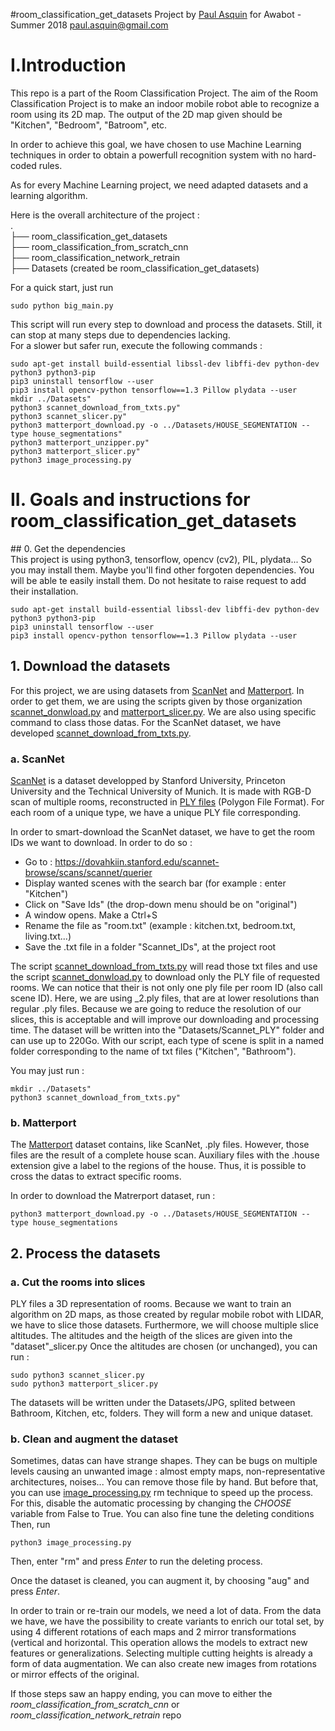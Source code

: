 #room_classification_get_datasets
Project by [Paul Asquin](https://www.linkedin.com/in/paulasquin/) for Awabot - Summer 2018 paul.asquin@gmail.com  

# I.Introduction  
This repo is a part of the Room Classification Project. 
The aim of the Room Classification Project is to make an indoor mobile robot able to recognize a room using its 2D map. 
The output of the 2D map given should be "Kitchen", "Bedroom", "Batroom", etc.  

In order to achieve this goal, we have chosen to use Machine Learning techniques in order to obtain a powerfull recognition system with no hard-coded rules.  

As for every Machine Learning project, we need adapted datasets and a learning algorithm.  

Here is the overall architecture of the project :   
.  
├── room_classification_get_datasets  
├── room_classification_from_scratch_cnn  
├── room_classification_network_retrain  
├── Datasets (created be room_classification_get_datasets)  

For a quick start, just run  

```
sudo python big_main.py
```
This script will run every step to download and process the datasets. Still, it can stop at many steps due to dependencies lacking.  
For a slower but safer run, execute the following commands :  
     
```
sudo apt-get install build-essential libssl-dev libffi-dev python-dev python3 python3-pip  
pip3 uninstall tensorflow --user  
pip3 install opencv-python tensorflow==1.3 Pillow plydata --user  
mkdir ../Datasets"  
python3 scannet_download_from_txts.py"  
python3 scannet_slicer.py"  
python3 matterport_download.py -o ../Datasets/HOUSE_SEGMENTATION --type house_segmentations"  
python3 matterport_unzipper.py"  
python3 matterport_slicer.py"  
python3 image_processing.py  
```
# II. Goals and instructions for room_classification_get_datasets  
  
## 0. Get the dependencies  
This project is using python3, tensorflow, opencv (cv2), PIL, plydata... So you may install them.
Maybe you'll find other forgoten dependencies. You will be able te easily install them. Do not hesitate to raise request to add their installation.
```
sudo apt-get install build-essential libssl-dev libffi-dev python-dev python3 python3-pip  
pip3 uninstall tensorflow --user  
pip3 install opencv-python tensorflow==1.3 Pillow plydata --user 
```

## 1. Download the datasets  
For this project, we are using datasets from [ScanNet](http://www.scan-net.org/) and [Matterport](https://matterport.com/).
In order to get them, we are using the scripts given by those organization [scannet_donwload.py](scannet_donwload.py) and [matterport_slicer.py](matterport_slicer.py).
We are also using specific command to class those datas. For the ScanNet dataset, we have developed [scannet_download_from_txts.py](scannet_download_from_txts.py).  

### a. ScanNet  
[ScanNet](http://www.scan-net.org/) is a dataset developped by Stanford University, Princeton University and the Technical University of Munich. 
It is made with RGB-D scan of multiple rooms, reconstructed in [PLY files](https://en.wikipedia.org/wiki/PLY_(file_format)) (Polygon File Format). 
For each room of a unique type, we have a unique PLY file corresponding.  

In order to smart-download the ScanNet dataset, we have to get the room IDs we want to download. In order to do so :   
- Go to : https://dovahkiin.stanford.edu/scannet-browse/scans/scannet/querier  
- Display wanted scenes with the search bar (for example : enter "Kitchen")  
- Click on "Save Ids" (the drop-down menu should be on "original")  
- A window opens. Make a Ctrl+S  
- Rename the file as "room.txt" (example : kitchen.txt, bedroom.txt, living.txt...)  
- Save the .txt file in a folder "Scannet_IDs", at the project root  

The script [scannet_download_from_txts.py](scannet_download_from_txts.py) will read those txt files and use the script [scannet_donwload.py](scannet_donwload.py) to download only the PLY file of requested rooms. 
We can notice that their is not only one ply file per room ID (also call scene ID). Here, we are using \_2.ply files, that are at lower resolutions than regular .ply files.
Because we are going to reduce the resolution of our slices, this is acceptable and will improve our downloading and processing time.
The dataset will be written into the "Datasets/Scannet_PLY" folder and can use up to 220Go. With our script, each type of scene is split in a named folder corresponding to the name of txt files ("Kitchen", "Bathroom").

You may just run :
```
mkdir ../Datasets"  
python3 scannet_download_from_txts.py"
```

### b. Matterport  
The [Matterport](https://matterport.com/) dataset contains, like ScanNet, .ply files. However, those files are the result of a complete house scan. Auxiliary files with the .house extension give a label to the regions of the house. Thus, it is possible to cross the datas to extract specific rooms.

In order to download the Matrerport dataset, run : 
```
python3 matterport_download.py -o ../Datasets/HOUSE_SEGMENTATION --type house_segmentations
```

## 2. Process the datasets  
### a. Cut the rooms into slices
PLY files a 3D representation of rooms. Because we want to train an algorithm on 2D maps, as those created by regular mobile robot with LIDAR, we have to slice those datasets.
Furthermore, we will choose multiple slice altitudes. The altitudes and the heigth of the slices are given into the "dataset"\_slicer.py
Once the altitudes are chosen (or unchanged), you can run : 
```
sudo python3 scannet_slicer.py
sudo python3 matterport_slicer.py
```
The datasets will be written under the Datasets/JPG, splited between Bathroom, Kitchen, etc, folders. They will form a new and unique dataset.

### b. Clean and augment the dataset  
Sometimes, datas can have strange shapes. They can be bugs on multiple levels causing an unwanted image : almost empty maps, non-representative architectures, noises... 
You can remove those file by hand. But before that, you can use [image_processing.py](image_processing.py) rm technique to speed up the process. 
For this, disable the automatic processing by changing the _CHOOSE_ variable from False to True. You can also fine tune the deleting conditions
Then, run 
```
python3 image_processing.py 
```
Then, enter "rm" and press _Enter_ to run the deleting process.

Once the dataset is cleaned, you can augment it, by choosing "aug" and press _Enter_.

In order to train or re-train our models, we need a lot of data. 
From the data we have, we have the possibility to create variants to enrich our total set, by using 4 different rotations of each maps and 2 mirror transformations (vertical and horizontal. 
This operation allows the models to extract new features or generalizations. 
Selecting multiple cutting heights is already a form of data augmentation. 
We can also create new images from rotations or mirror effects of the original.

If those steps saw an happy ending, you can move to either the _room_classification_from_scratch_cnn_ or _room_classification_network_retrain_ repo
